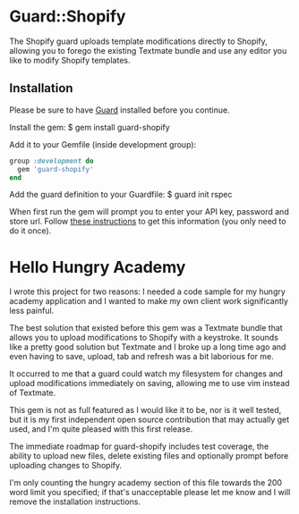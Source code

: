 Guard::Shopify
==============

The Shopify guard uploads template modifications directly to Shopify, allowing you to forego the existing Textmate bundle and use any editor you like to modify Shopify templates.

Installation
------------

Please be sure to have [Guard](https://github.com/guard/guard) installed before you continue.

Install the gem:
    $ gem install guard-shopify

Add it to your Gemfile (inside development group):

``` ruby
group :development do
  gem 'guard-shopify'
end
```

Add the guard definition to your Guardfile: 
    $ guard init rspec

When first run the gem will prompt you to enter your API key, password and store url. Follow [these instructions](http://http://wiki.shopify.com/Shopify_Textmate_Bundle) to get this information (you only need to do it once).

Hello Hungry Academy
====================

I wrote this project for two reasons: I needed a code sample for my hungry academy application and I wanted to make my own client work significantly less painful.

The best solution that existed before this gem was a Textmate bundle that allows you to upload modifications to Shopify with a keystroke. It sounds like a pretty good solution but Textmate and I broke up a long time ago and even having to save, upload, tab and refresh was a bit laborious for me. 

It occurred to me that a guard could watch my filesystem for changes and upload modifications immediately on saving, allowing me to use vim instead of Textmate.

This gem is not as full featured as I would like it to be, nor is it well tested, but it is my first independent open source contribution that may actually get used, and I'm quite pleased with this first release.

The immediate roadmap for guard-shopify includes test coverage, the ability to upload new files, delete existing files and optionally prompt before uploading changes to Shopify. 

I'm only counting the hungry academy section of this file towards the 200 word limit you specified; if that's unacceptable please let me know and I will remove the installation instructions. 
